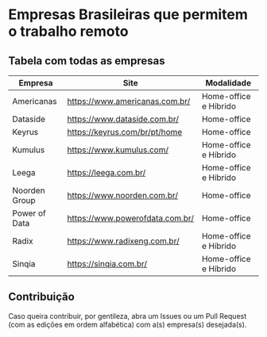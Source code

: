 # Empresas Brasileiras que permitem o trabalho remoto


## Tabela com todas as empresas

| Empresa         | Site                            | Modalidade            | 
| -------         | ---                             | ---                   |
| Americanas      | https://www.americanas.com.br/  | Home-office e Híbrido |
| Dataside        | https://www.dataside.com.br/    | Home-office           |
| Keyrus          | https://keyrus.com/br/pt/home   | Home-office           |
| Kumulus         | https://www.kumulus.com/        | Home-office e Híbrido |
| Leega           | https://leega.com.br/           | Home-office e Híbrido |
| Noorden Group   | https://www.noorden.com.br/     | Home-office           |
| Power of Data   | https://www.powerofdata.com.br/ | Home-office           |
| Radix           | https://www.radixeng.com.br/    | Home-office e Híbrido |
| Sinqia          | https://sinqia.com.br/          | Home-office e Híbrido |


## Contribuição

Caso queira contribuir, por gentileza, abra um Issues ou um Pull Request (com as edições em ordem alfabética) com a(s) empresa(s) desejada(s).
